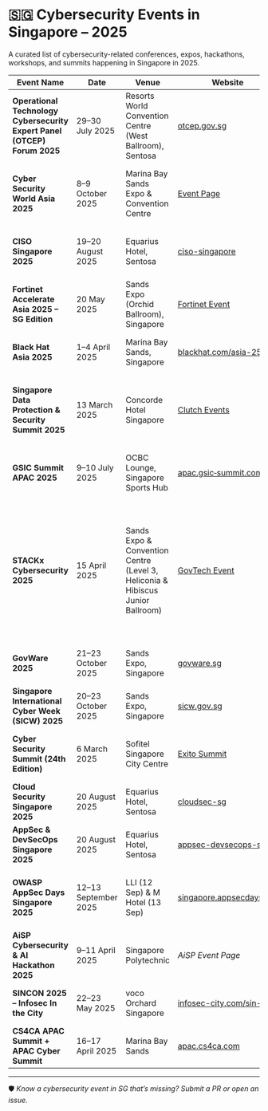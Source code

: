 # 🇸🇬 Cybersecurity Events in Singapore – 2025

A curated list of cybersecurity-related conferences, expos, hackathons, workshops, and summits happening in Singapore in 2025.

| Event Name | Date | Venue | Website | Description |
|------------|------|--------|---------|-------------|
| **Operational Technology Cybersecurity Expert Panel (OTCEP) Forum 2025** | 29–30 July 2025 | Resorts World Convention Centre (West Ballroom), Sentosa | [otcep.gov.sg](https://otcep.gov.sg) | Forum on OT cybersecurity with plenaries and masterclasses on industrial threats, defense strategies, and emerging tech showcases. |
| **Cyber Security World Asia 2025** | 8–9 October 2025 | Marina Bay Sands Expo & Convention Centre | [Event Page](https://www.singaporetechnologyweek.com/cyber-security-world) | Asia‑Pacific’s leading cybersecurity expo and conference, bringing together global experts and innovators across cyber domains. |
| **CISO Singapore 2025** | 19–20 August 2025 | Equarius Hotel, Sentosa | [ciso-singapore](https://ciso-sing.coriniumintelligence.com) | Senior leadership event for CISOs, covering cyber resilience, AI threats, data protection, and business alignment. |
| **Fortinet Accelerate Asia 2025 – SG Edition** | 20 May 2025 | Sands Expo (Orchid Ballroom), Singapore | [Fortinet Event](https://events.fortinet.com/accelerateasia2025-SG) | Fortinet’s Asia event covering security innovation, threat intel, and zero trust infrastructure. |
| **Black Hat Asia 2025** | 1–4 April 2025 | Marina Bay Sands, Singapore | [blackhat.com/asia-25](https://www.blackhat.com/asia-25/) | Premier technical security conference with Trainings, Briefings, Arsenal demos, and Business Hall. |
| **Singapore Data Protection & Security Summit 2025** | 13 March 2025 | Concorde Hotel Singapore | [Clutch Events](https://www.clutchevents.co/events/singapore-data-protection-security-summit-2025) | One‑day summit for security professionals and DPOs covering encryption, incident response, data privacy regulations, AI/ML in data security, and best practices. |
| **GSIC Summit APAC 2025** | 9–10 July 2025 | OCBC Lounge, Singapore Sports Hub | [apac.gsic‑summit.com](https://apac.gsic-summit.com/) | Sports‑tech & innovation summit exploring AI, compliance, privacy, and cybersecurity in the sports industry. |
| **STACKx Cybersecurity 2025** | 15 April 2025 | Sands Expo & Convention Centre (Level 3, Heliconia & Hibiscus Junior Ballroom) | [GovTech Event](https://www.developer.tech.gov.sg/communities/events/conferences/stackx-cybersecurity-2025/) | One-day GovTech-led conference themed **“Securing Tomorrow’s Digital Frontier”**, featuring keynotes & panels on AI, cloud security, and the future CISO role. Includes three breakout tracks: AI × Cybersecurity, Resilient Cloud, and CISOs of the Future. Government and industry speakers present alongside product showcases. |
| **GovWare 2025** | 21–23 October 2025 | Sands Expo, Singapore | [govware.sg](https://www.govware.sg) | Asia’s flagship cybersecurity conference and exhibition with 13 K+ attendees, part of SICW. |
| **Singapore International Cyber Week (SICW) 2025** | 20–23 October 2025 | Sands Expo, Singapore | [sicw.gov.sg](https://www.sicw.gov.sg) | Hosted by CSA, this multi‑day event convenes global cyber leaders to build digital trust and cooperation. |
| **Cyber Security Summit (24th Edition)** | 6 March 2025 | Sofitel Singapore City Centre | [Exito Summit](https://exito-e.com/cybersecuritysummit/singapore/) | A one‑day summit for CISOs and IT leaders exploring AI threats, next‑gen defenses, and cross‑border compliance. |
| **Cloud Security Singapore 2025** | 20 August 2025 | Equarius Hotel, Sentosa | [cloudsec-sg](https://cloudsec-sg.coriniumintelligence.com) | Sessions on cloud security strategy, zero trust, multi‑cloud risks, and AI threat defense. |
| **AppSec & DevSecOps Singapore 2025** | 20 August 2025 | Equarius Hotel, Sentosa | [appsec-devsecops-sg](https://appsec-devsecops-sg.coriniumintelligence.com) | DevSecOps event focused on secure pipelines, CI/CD hardening, and AI vulnerability mitigation. |
| **OWASP AppSec Days Singapore 2025** | 12–13 September 2025 | LLI (12 Sep) & M Hotel (13 Sep) | [singapore.appsecdays.org](https://singapore.appsecdays.org/) | OWASP’s second annual application security event: training, CTF, conference, expo, and networking :contentReference[oaicite:2]{index=2}. |
| **AiSP Cybersecurity & AI Hackathon 2025** | 9–11 April 2025 | Singapore Polytechnic | *AiSP Event Page* | A three‑day hackathon with real‑world cyber/AI challenges, mentorship, and team‑based solution pitching. |
| **SINCON 2025 – Infosec In the City** | 22–23 May 2025 | voco Orchard Singapore | [infosec-city.com/sin-25](https://www.infosec-city.com/sin-25) | Deep technical infosec event with multi‑track content, villages, hands‑on labs, and CTF. |
| **CS4CA APAC Summit + APAC Cyber Summit** | 16–17 April 2025 | Marina Bay Sands | [apac.cs4ca.com](https://apac.cs4ca.com) | Critical infrastructure cyber conference (OT, IT, supply chain), co‑hosted with the APAC Cyber Summit. |

---

🛡️ *Know a cybersecurity event in SG that’s missing? Submit a PR or open an issue.*

